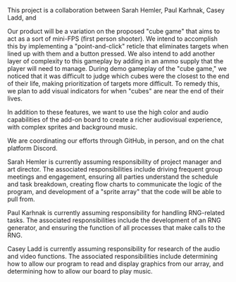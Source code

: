 This project is a collaboration between Sarah Hemler, Paul Karhnak, Casey Ladd, and 

Our product will be a variation on the proposed "cube game" that aims to act as a sort of mini-FPS (first person shooter). We intend to accomplish this by implementing a "point-and-click" reticle that eliminates targets when lined up with them and a button pressed. We also intend to add another layer of complexity to this gameplay by adding in an ammo supply that the player will need to manage. During demo gameplay of the "cube game," we noticed that it was difficult to judge which cubes were the closest to the end of their life, making prioritization of targets more difficult. To remedy this, we plan to add visual indicators for when "cubes" are near the end of their lives.

In addition to these features, we want to use the high color and audio capabilities of the add-on board to create a richer audiovisual experience, with complex sprites and background music.

We are coordinating our efforts through GitHub, in person, and on the chat platform Discord.

Sarah Hemler is currently assuming responsibility of project manager and art director. The associated responsibilities include driving frequent group meetings and engagement, ensuring all parties understand the schedule and task breakdown, creating flow charts to communicate the logic of the program, and development of a "sprite array" that the code will be able to pull from.

Paul Karhnak is currently assuming responsibility for handling RNG-related tasks. The associated responsibilities include the development of an RNG generator, and ensuring the function of all processes that make calls to the RNG.

Casey Ladd is currently assuming responsibility for research of the audio and video functions. The associated responsibilities include determining how to allow our program to read and display graphics from our array, and determining how to allow our board to play music.
